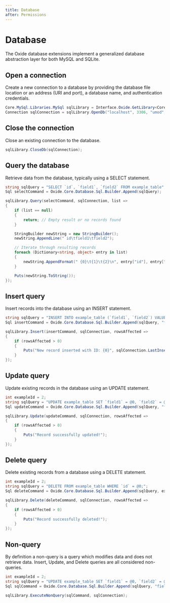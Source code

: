 ```yaml
---
title: Database
after: Permissions
---
```

# Database

The Oxide database extensions implement a generalized database abstraction layer for both MySQL and SQLite.
## Open a connection

Create a new connection to a database by providing the database file location or an address (URI and port), a database name, and authentication credentials.
```csharp
Core.MySql.Libraries.MySql sqlLibrary = Interface.Oxide.GetLibrary<Core.MySql.Libraries.MySql>();
Connection sqlConnection = sqlLibrary.OpenDb("localhost", 3306, "umod", "username", "password", this);
```
## Close the connection

Close an existing connection to the database.
```csharp
sqlLibrary.CloseDb(sqlConnection);
```
## Query the database

Retrieve data from the database, typically using a SELECT statement.
```csharp
string sqlQuery = "SELECT `id`, `field1`, `field2` FROM example_table";
Sql selectCommand = Oxide.Core.Database.Sql.Builder.Append(sqlQuery);

sqlLibrary.Query(selectCommand, sqlConnection, list =>
{
    if (list == null)
    {
        return; // Empty result or no records found
    }

    StringBuilder newString = new StringBuilder();
    newString.AppendLine(" id\tfield1\tfield2");

    // Iterate through resulting records
    foreach (Dictionary<string, object> entry in list)
    {
        newString.AppendFormat(" {0}\t{1}\t{2}\n", entry["id"], entry["field1"], entry["field2"]);
    }

    Puts(newString.ToString());
});
```
## Insert query

Insert records into the database using an INSERT statement.
```csharp
string sqlQuery = "INSERT INTO example_table (`field1`, `field2`) VALUES (@0, @1);";
Sql insertCommand = Oxide.Core.Database.Sql.Builder.Append(sqlQuery, "field1 value", "field2 value");

sqlLibrary.Insert(insertCommand, sqlConnection, rowsAffected =>
{
    if (rowsAffected > 0)
    {
        Puts("New record inserted with ID: {0}", sqlConnection.LastInsertRowId);
    }
});
```
## Update query

Update existing records in the database using an UPDATE statement.
```csharp
int exampleId = 2;
string sqlQuery = "UPDATE example_table SET `field1` = @0, `field2` = @1  WHERE `id` = @2;";
Sql updateCommand = Oxide.Core.Database.Sql.Builder.Append(sqlQuery, "field1 value", "field2 value", exampleId);

sqlLibrary.Update(updateCommand, sqlConnection, rowsAffected =>
{
    if (rowsAffected > 0)
    {
        Puts("Record successfully updated!");
    }
});
```
## Delete query

Delete existing records from a database using a DELETE statement.
```csharp
int exampleId = 2;
string sqlQuery = "DELETE FROM example_table WHERE `id` = @0;";
Sql deleteCommand = Oxide.Core.Database.Sql.Builder.Append(sqlQuery, exampleId);

sqlLibrary.Delete(deleteCommand, sqlConnection, rowsAffected =>
{
    if (rowsAffected > 0)
    {
        Puts("Record successfully deleted!");
    }
});
```
## Non-query

By definition a non-query is a query which modifies data and does not retrieve data. Insert, Update, and Delete queries are all considered non-queries.
```csharp
int exampleId = 2;
string sqlQuery = "UPDATE example_table SET `field1` = @0, `field2` = @1  WHERE `id` = @3;";
Sql sqlCommand = Oxide.Core.Database.Sql.Builder.Append(sqlQuery, "field1 value", "field2 value", exampleId);

sqlLibrary.ExecuteNonQuery(sqlCommand, sqlConnection);
```